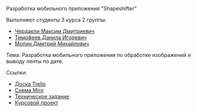 Разработка мобильного приложения "Shapeshifter"

Выполняют студенты 3 курса 2 группы:
* [Чердакли Максим Дмитриевич](https://github.com/maximcherd)
* [Тимофеев Данила Игоревич](https://github.com/BigBoobsLover)
* [Молин Дмитрий Михайлович](https://github.com/ItsMeEnuma)

Тема:
Разработка мобильного приложения по обработке изображений и выводу ленты по дате.

Ссылки:
* [Доска Trello](https://trello.com/b/pED5NU3S/%D0%BF%D1%80%D0%B8%D0%BB%D0%BE%D0%B6%D0%B5%D0%BD%D0%B8%D0%B5-shapeshifter)
* [Схема Miro](https://miro.com/app/board/uXjVODn7J1s=/?invite_link_id=128114601271)
* [Техническое задание](https://github.com/maximcherd)
* [Курсовой проект](https://github.com/maximcherd)

